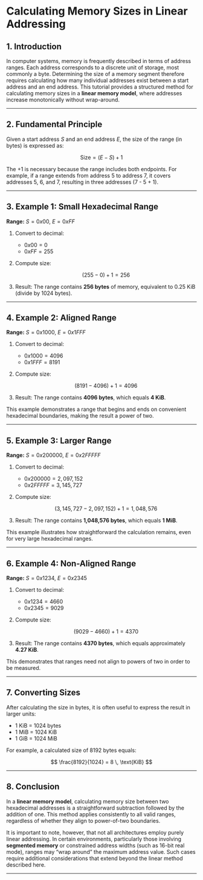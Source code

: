 # Calculating Memory Sizes in Linear Addressing

## 1. Introduction

In computer systems, memory is frequently described in terms of address ranges. Each address corresponds to a discrete unit of storage, most commonly a byte. Determining the size of a memory segment therefore requires calculating how many individual addresses exist between a start address and an end address. This tutorial provides a structured method for calculating memory sizes in a **linear memory model**, where addresses increase monotonically without wrap-around.

---

## 2. Fundamental Principle

Given a start address $S$ and an end address $E$, the size of the range (in bytes) is expressed as:

$$
\text{Size} = (E - S) + 1
$$

The $+1$ is necessary because the range includes both endpoints. For example, if a range extends from address 5 to address 7, it covers addresses 5, 6, and 7, resulting in three addresses (7 - 5 + 1).

---

## 3. Example 1: Small Hexadecimal Range

**Range:** $S = 0x00$, $E = 0xFF$

1. Convert to decimal:

   * $0x00 = 0$
   * $0xFF = 255$

2. Compute size:

   $$
   (255 - 0) + 1 = 256
   $$

3. Result:
   The range contains **256 bytes** of memory, equivalent to 0.25 KiB (divide by 1024 bytes).

---

## 4. Example 2: Aligned Range

**Range:** $S = 0x1000$, $E = 0x1FFF$

1. Convert to decimal:

   * $0x1000 = 4096$
   * $0x1FFF = 8191$

2. Compute size:

   $$
   (8191 - 4096) + 1 = 4096
   $$

3. Result:
   The range contains **4096 bytes**, which equals **4 KiB**.

This example demonstrates a range that begins and ends on convenient hexadecimal boundaries, making the result a power of two.

---

## 5. Example 3: Larger Range

**Range:** $S = 0x200000$, $E = 0x2FFFFF$

1. Convert to decimal:

   * $0x200000 = 2,097,152$
   * $0x2FFFFF = 3,145,727$

2. Compute size:

   $$
   (3,145,727 - 2,097,152) + 1 = 1,048,576
   $$

3. Result:
   The range contains **1,048,576 bytes**, which equals **1 MiB**.

This example illustrates how straightforward the calculation remains, even for very large hexadecimal ranges.

---

## 6. Example 4: Non-Aligned Range

**Range:** $S = 0x1234$, $E = 0x2345$

1. Convert to decimal:

   * $0x1234 = 4660$
   * $0x2345 = 9029$

2. Compute size:

   $$
   (9029 - 4660) + 1 = 4370
   $$

3. Result:
   The range contains **4370 bytes**, which equals approximately **4.27 KiB**.

This demonstrates that ranges need not align to powers of two in order to be measured.

---

## 7. Converting Sizes

After calculating the size in bytes, it is often useful to express the result in larger units:

* 1 KiB = 1024 bytes
* 1 MiB = 1024 KiB
* 1 GiB = 1024 MiB

For example, a calculated size of 8192 bytes equals:

$$
\frac{8192}{1024} = 8 \, \text{KiB}
$$

---

## 8. Conclusion

In a **linear memory model**, calculating memory size between two hexadecimal addresses is a straightforward subtraction followed by the addition of one. This method applies consistently to all valid ranges, regardless of whether they align to power-of-two boundaries.

It is important to note, however, that not all architectures employ purely linear addressing. In certain environments, particularly those involving **segmented memory** or constrained address widths (such as 16-bit real mode), ranges may “wrap around” the maximum address value. Such cases require additional considerations that extend beyond the linear method described here.

---
